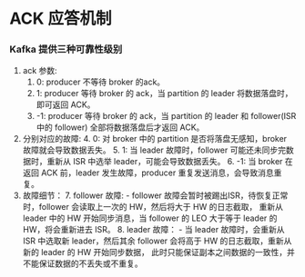 # ACK 应答机制

### Kafka 提供三种可靠性级别
1. ack 参数:
    1. 0: producer 不等待 broker 的ack。
    2. 1: producer 等待 broker 的 ack，当 partition 的 leader 将数据落盘时，即可返回 ACK。
    3. -1: producer 等待 broker 的 ack，当 partition 的 leader 和 follower(ISR 中的 follower) 全部将数据落盘后才返回 ACK。
2. 分别对应的故障:
    4. 0: 对 broker 中的 partition 是否将落盘无感知，broker 故障就会导致数据丢失。
    5. 1: 当 leader 故障时，follower 可能还未同步完数据时，重新从 ISR 中选举 leader，可能会导致数据丢失。
    6. -1: 当 broker 在返回 ACK 前，leader 发生故障，producer 重复发送消息，会导致消息重复。
3. 故障细节：
    7. follower 故障:
        - follower 故障会暂时被踢出ISR，待恢复正常时，follower 会读取上一次的 HW，然后将大于 HW 的日志截取，
        重新从 leader 中的 HW 开始同步消息，当 follower 的 LEO 大于等于 leader 的 HW，将会重新进去 ISR。
    8. leader 故障：
        - 当 leader 故障时，会重新从 ISR 中选取新 leader，然后其余 follower 会将高于 HW 的日志截取，重新从新的 leader 的 HW 开始同步数据，
        此时只能保证副本之间数据的一致性，并不能保证数据的不丢失或不重复。
            
    